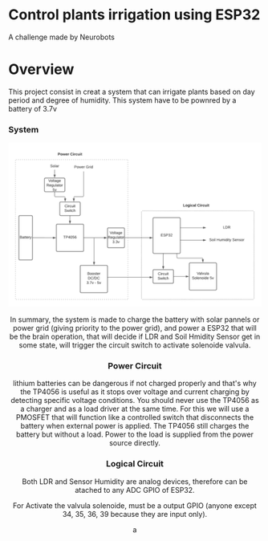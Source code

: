 # Control plants irrigation using ESP32

A challenge made by Neurobots

# Overview

This project consist in creat a system that can irrigate plants based on day period and degree of humidity. This system have to be pownred by a battery of 3.7v 

### System

<div align="center"><img alt="Block Diagram" width="580" src="docs/Image/Block-Diagram.png" />

 In summary, the system is made to charge the battery with solar pannels or power grid (giving priority to the power grid), and power a ESP32 that will be the brain operation, that will decide if LDR and Soil Hmidity Sensor get in some state, will trigger the circuit switch to activate solenoide valvula.

### Power Circuit
lithium batteries can be dangerous if not charged properly and that's why the TP4056 is useful as it stops over voltage and current charging by detecting specific voltage conditions. You should never use the TP4056 as a charger and as a load driver at the same time. For this we will use a PMOSFET that will function like a controlled switch that disconnects the battery when external power is applied.
 The TP4056 still charges the battery but without a load. Power to the load is supplied from the power source directly.

### Logical Circuit

Both LDR and Sensor Humidity are analog devices, therefore can be atached to any ADC GPIO of ESP32.

For Activate the valvula solenoide, must be a output GPIO (anyone except 34, 35, 36, 39 because they are input only).

a